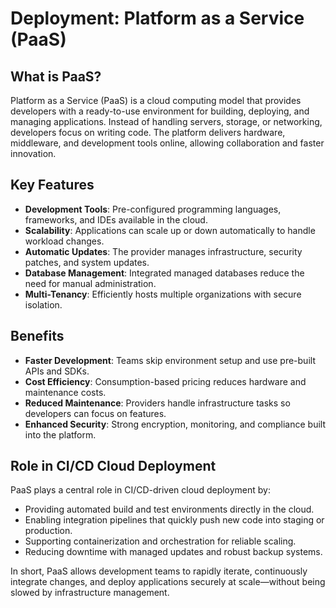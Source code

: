 # Deployment: Platform as a Service (PaaS)

## What is PaaS?
Platform as a Service (PaaS) is a cloud computing model that provides developers with a ready-to-use environment for building, deploying, and managing applications. Instead of handling servers, storage, or networking, developers focus on writing code. The platform delivers hardware, middleware, and development tools online, allowing collaboration and faster innovation.

## Key Features
- **Development Tools**: Pre-configured programming languages, frameworks, and IDEs available in the cloud.  
- **Scalability**: Applications can scale up or down automatically to handle workload changes.  
- **Automatic Updates**: The provider manages infrastructure, security patches, and system updates.  
- **Database Management**: Integrated managed databases reduce the need for manual administration.  
- **Multi-Tenancy**: Efficiently hosts multiple organizations with secure isolation.  

## Benefits
- **Faster Development**: Teams skip environment setup and use pre-built APIs and SDKs.  
- **Cost Efficiency**: Consumption-based pricing reduces hardware and maintenance costs.  
- **Reduced Maintenance**: Providers handle infrastructure tasks so developers can focus on features.  
- **Enhanced Security**: Strong encryption, monitoring, and compliance built into the platform.  

## Role in CI/CD Cloud Deployment
PaaS plays a central role in CI/CD-driven cloud deployment by:  
- Providing automated build and test environments directly in the cloud.  
- Enabling integration pipelines that quickly push new code into staging or production.  
- Supporting containerization and orchestration for reliable scaling.  
- Reducing downtime with managed updates and robust backup systems.  

In short, PaaS allows development teams to rapidly iterate, continuously integrate changes, and deploy applications securely at scale—without being slowed by infrastructure management.

